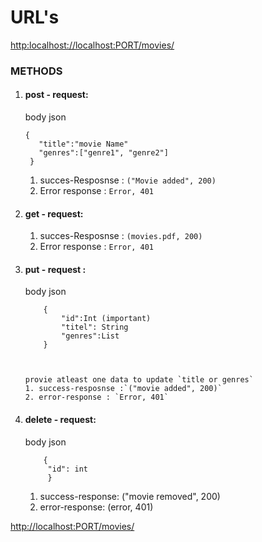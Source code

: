 # URL's

[http:localhost://localhost:PORT/movies/](http://localhost:port/movies)
### METHODS

1. #### post - request:

   body json

       {
          "title":"movie Name"
          "genres":["genre1", "genre2"]
        }


    1. succes-Resposnse : `("Movie added", 200)` 
    2. Error response :  `Error, 401`



2. #### get - request:
    1. succes-Resposnse : `(movies.pdf, 200)`
    2. Error response :  `Error, 401`

3. #### put - request :

   body json

           { 
               "id":Int (important)
               "titel": String
               "genres":List
           }



       provie atleast one data to update `title or genres`
       1. success-resposnse :`("movie added", 200)`
       2. error-response : `Error, 401`


4. #### delete - request:
   body json

           {
            "id": int
            }

    1. success-response: ("movie removed", 200)
    2. error-response: (error, 401)


[http://localhost:PORT/movies/<title>/](http://localhost:port/movies/<title>)

### MTHODS

1. #### get - request:
   movies/movie_name/

    1. success-response
       {
       "id":int
       "title":movie title
       "genres": [genre]
       }



[http://localhost:PORT/search/<search>/](http://localhost:port/search<search>)

### METHODS

1. #### get - request
   `<search>` is the search patern
   `/search/the king`

       success-response: `(movies.pdf, 200)`

